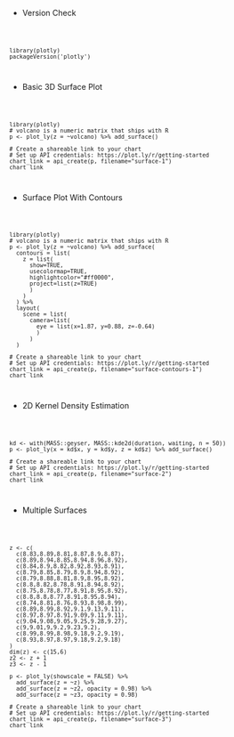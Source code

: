 * Version Check
<code>

    library(plotly)
    packageVersion('plotly')

</code>

* Basic 3D Surface Plot
<code>

    library(plotly)
    # volcano is a numeric matrix that ships with R
    p <- plot_ly(z = ~volcano) %>% add_surface()

    # Create a shareable link to your chart
    # Set up API credentials: https://plot.ly/r/getting-started
    chart_link = api_create(p, filename="surface-1")
    chart_link

</code>

* Surface Plot With Contours
<code>

    library(plotly)
    # volcano is a numeric matrix that ships with R
    p <- plot_ly(z = ~volcano) %>% add_surface(
      contours = list(
        z = list(
          show=TRUE,
          usecolormap=TRUE,
          highlightcolor="#ff0000",
          project=list(z=TRUE)
          )
        )
      ) %>%
      layout(
        scene = list(
          camera=list(
            eye = list(x=1.87, y=0.88, z=-0.64)
            )
          )
      )

    # Create a shareable link to your chart
    # Set up API credentials: https://plot.ly/r/getting-started
    chart_link = api_create(p, filename="surface-contours-1")
    chart_link

</code>

* 2D Kernel Density Estimation
<code>

    kd <- with(MASS::geyser, MASS::kde2d(duration, waiting, n = 50))
    p <- plot_ly(x = kd$x, y = kd$y, z = kd$z) %>% add_surface()

    # Create a shareable link to your chart
    # Set up API credentials: https://plot.ly/r/getting-started
    chart_link = api_create(p, filename="surface-2")
    chart_link

</code>

* Multiple Surfaces
<code>

    z <- c(
      c(8.83,8.89,8.81,8.87,8.9,8.87),
      c(8.89,8.94,8.85,8.94,8.96,8.92),
      c(8.84,8.9,8.82,8.92,8.93,8.91),
      c(8.79,8.85,8.79,8.9,8.94,8.92),
      c(8.79,8.88,8.81,8.9,8.95,8.92),
      c(8.8,8.82,8.78,8.91,8.94,8.92),
      c(8.75,8.78,8.77,8.91,8.95,8.92),
      c(8.8,8.8,8.77,8.91,8.95,8.94),
      c(8.74,8.81,8.76,8.93,8.98,8.99),
      c(8.89,8.99,8.92,9.1,9.13,9.11),
      c(8.97,8.97,8.91,9.09,9.11,9.11),
      c(9.04,9.08,9.05,9.25,9.28,9.27),
      c(9,9.01,9,9.2,9.23,9.2),
      c(8.99,8.99,8.98,9.18,9.2,9.19),
      c(8.93,8.97,8.97,9.18,9.2,9.18)
    )
    dim(z) <- c(15,6)
    z2 <- z + 1
    z3 <- z - 1

    p <- plot_ly(showscale = FALSE) %>%
      add_surface(z = ~z) %>%
      add_surface(z = ~z2, opacity = 0.98) %>%
      add_surface(z = ~z3, opacity = 0.98)

    # Create a shareable link to your chart
    # Set up API credentials: https://plot.ly/r/getting-started
    chart_link = api_create(p, filename="surface-3")
    chart_link

</code>

